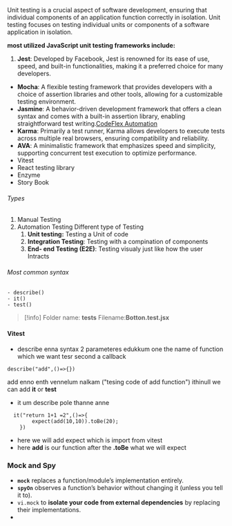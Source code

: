 
​Unit testing is a crucial aspect of software development, ensuring that individual components of an application function correctly in isolation.
Unit testing focuses on testing individual units or components of a software application in isolation.

**most utilized JavaScript unit testing frameworks include:**
1. **Jest**: Developed by Facebook, Jest is renowned for its ease of use, speed, and built-in functionalities, making it a preferred choice for many developers.​
- **Mocha**: A flexible testing framework that provides developers with a choice of assertion libraries and other tools, allowing for a customizable testing environment.
- **Jasmine**: A behavior-driven development framework that offers a clean syntax and comes with a built-in assertion library, enabling straightforward test writing.​[CodeFlex Automation](https://www.testim.io/blog/angular-unit-testing-get-started/?utm_source=chatgpt.com)
- **Karma**: Primarily a test runner, Karma allows developers to execute tests across multiple real browsers, ensuring compatibility and reliability.​
- **AVA**: A minimalistic framework that emphasizes speed and simplicity, supporting concurrent test execution to optimize performance.
- Vitest
- React testing library
- Enzyme
- Story Book

###### Types
1. Manual Testing 
2. Automation Testing
Different type of Testing 
	1. **Unit testing:** Testing a Unit of code
	2.  **Integration Testing**: Testing with a compination of components
	3. **End- end Testing (E2E)**: Testing visualy just like how the user  Intracts
###### Most common syntax
	- describe()
	- it()
	- test()

>[!info]
>Folder name: **__tests__** 
>Filename:**Botton.test.jsx**
>



#### Vitest


- describe enna syntax 2 parameteres edukkum one  the name of function which we want tesr second a callback
```
describe("add",()=>{})
```
add enno enth vennelum nalkam ("tesing code of add function")
ithinull we can add **it** or **test**
- it um describe pole thanne anne
``` 
  it("return 1+1 =2",()=>{
        expect(add(10,10)).toBe(20);
    })
```
- here we will add expect which is import from vitest
- here **add** is our function after the **.toBe** what we will expect

### Mock and Spy
-  **`mock`** replaces a function/module’s implementation entirely.
- **`spyOn`** observes a function’s behavior without changing it (unless you tell it to).
- `vi.mock` to **isolate your code from external dependencies** by replacing their implementations.
- 
